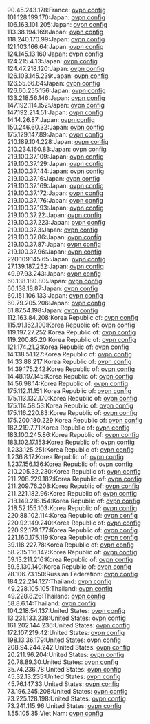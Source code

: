 90.45.243.178:France: [ovpn config](vpn/90_45_243_178.ovpn)  
101.128.199.170:Japan: [ovpn config](vpn/101_128_199_170.ovpn)  
106.163.101.205:Japan: [ovpn config](vpn/106_163_101_205.ovpn)  
113.38.194.169:Japan: [ovpn config](vpn/113_38_194_169.ovpn)  
118.240.170.99:Japan: [ovpn config](vpn/118_240_170_99.ovpn)  
121.103.166.64:Japan: [ovpn config](vpn/121_103_166_64.ovpn)  
124.145.13.160:Japan: [ovpn config](vpn/124_145_13_160.ovpn)  
124.215.4.13:Japan: [ovpn config](vpn/124_215_4_13.ovpn)  
124.47.218.120:Japan: [ovpn config](vpn/124_47_218_120.ovpn)  
126.103.145.239:Japan: [ovpn config](vpn/126_103_145_239.ovpn)  
126.55.66.64:Japan: [ovpn config](vpn/126_55_66_64.ovpn)  
126.60.255.156:Japan: [ovpn config](vpn/126_60_255_156.ovpn)  
133.218.56.146:Japan: [ovpn config](vpn/133_218_56_146.ovpn)  
147.192.114.152:Japan: [ovpn config](vpn/147_192_114_152.ovpn)  
147.192.214.51:Japan: [ovpn config](vpn/147_192_214_51.ovpn)  
14.14.26.87:Japan: [ovpn config](vpn/14_14_26_87.ovpn)  
150.246.60.32:Japan: [ovpn config](vpn/150_246_60_32.ovpn)  
175.129.147.89:Japan: [ovpn config](vpn/175_129_147_89.ovpn)  
210.189.104.228:Japan: [ovpn config](vpn/210_189_104_228.ovpn)  
210.234.160.83:Japan: [ovpn config](vpn/210_234_160_83.ovpn)  
219.100.37.109:Japan: [ovpn config](vpn/219_100_37_109.ovpn)  
219.100.37.129:Japan: [ovpn config](vpn/219_100_37_129.ovpn)  
219.100.37.144:Japan: [ovpn config](vpn/219_100_37_144.ovpn)  
219.100.37.16:Japan: [ovpn config](vpn/219_100_37_16.ovpn)  
219.100.37.169:Japan: [ovpn config](vpn/219_100_37_169.ovpn)  
219.100.37.172:Japan: [ovpn config](vpn/219_100_37_172.ovpn)  
219.100.37.176:Japan: [ovpn config](vpn/219_100_37_176.ovpn)  
219.100.37.193:Japan: [ovpn config](vpn/219_100_37_193.ovpn)  
219.100.37.22:Japan: [ovpn config](vpn/219_100_37_22.ovpn)  
219.100.37.223:Japan: [ovpn config](vpn/219_100_37_223.ovpn)  
219.100.37.3:Japan: [ovpn config](vpn/219_100_37_3.ovpn)  
219.100.37.86:Japan: [ovpn config](vpn/219_100_37_86.ovpn)  
219.100.37.87:Japan: [ovpn config](vpn/219_100_37_87.ovpn)  
219.100.37.96:Japan: [ovpn config](vpn/219_100_37_96.ovpn)  
220.109.145.65:Japan: [ovpn config](vpn/220_109_145_65.ovpn)  
27.139.187.252:Japan: [ovpn config](vpn/27_139_187_252.ovpn)  
49.97.93.243:Japan: [ovpn config](vpn/49_97_93_243.ovpn)  
60.138.180.80:Japan: [ovpn config](vpn/60_138_180_80.ovpn)  
60.138.18.87:Japan: [ovpn config](vpn/60_138_18_87.ovpn)  
60.151.106.133:Japan: [ovpn config](vpn/60_151_106_133.ovpn)  
60.79.205.206:Japan: [ovpn config](vpn/60_79_205_206.ovpn)  
61.87.54.198:Japan: [ovpn config](vpn/61_87_54_198.ovpn)  
112.163.84.208:Korea Republic of: [ovpn config](vpn/112_163_84_208.ovpn)  
115.91.162.100:Korea Republic of: [ovpn config](vpn/115_91_162_100.ovpn)  
119.197.27.252:Korea Republic of: [ovpn config](vpn/119_197_27_252.ovpn)  
119.200.85.20:Korea Republic of: [ovpn config](vpn/119_200_85_20.ovpn)  
121.174.21.2:Korea Republic of: [ovpn config](vpn/121_174_21_2.ovpn)  
14.138.51.127:Korea Republic of: [ovpn config](vpn/14_138_51_127.ovpn)  
14.33.88.217:Korea Republic of: [ovpn config](vpn/14_33_88_217.ovpn)  
14.39.175.242:Korea Republic of: [ovpn config](vpn/14_39_175_242.ovpn)  
14.48.197.145:Korea Republic of: [ovpn config](vpn/14_48_197_145.ovpn)  
14.56.98.14:Korea Republic of: [ovpn config](vpn/14_56_98_14.ovpn)  
175.112.11.151:Korea Republic of: [ovpn config](vpn/175_112_11_151.ovpn)  
175.113.132.170:Korea Republic of: [ovpn config](vpn/175_113_132_170.ovpn)  
175.114.58.53:Korea Republic of: [ovpn config](vpn/175_114_58_53.ovpn)  
175.116.220.83:Korea Republic of: [ovpn config](vpn/175_116_220_83.ovpn)  
175.200.180.229:Korea Republic of: [ovpn config](vpn/175_200_180_229.ovpn)  
182.219.7.71:Korea Republic of: [ovpn config](vpn/182_219_7_71.ovpn)  
183.100.245.86:Korea Republic of: [ovpn config](vpn/183_100_245_86.ovpn)  
183.102.17.153:Korea Republic of: [ovpn config](vpn/183_102_17_153.ovpn)  
1.233.125.251:Korea Republic of: [ovpn config](vpn/1_233_125_251.ovpn)  
1.236.8.17:Korea Republic of: [ovpn config](vpn/1_236_8_17.ovpn)  
1.237.156.136:Korea Republic of: [ovpn config](vpn/1_237_156_136.ovpn)  
210.205.32.230:Korea Republic of: [ovpn config](vpn/210_205_32_230.ovpn)  
211.208.229.182:Korea Republic of: [ovpn config](vpn/211_208_229_182.ovpn)  
211.209.76.208:Korea Republic of: [ovpn config](vpn/211_209_76_208.ovpn)  
211.221.182.96:Korea Republic of: [ovpn config](vpn/211_221_182_96.ovpn)  
218.149.218.154:Korea Republic of: [ovpn config](vpn/218_149_218_154.ovpn)  
218.52.155.103:Korea Republic of: [ovpn config](vpn/218_52_155_103.ovpn)  
220.88.102.114:Korea Republic of: [ovpn config](vpn/220_88_102_114.ovpn)  
220.92.149.240:Korea Republic of: [ovpn config](vpn/220_92_149_240.ovpn)  
220.92.179.177:Korea Republic of: [ovpn config](vpn/220_92_179_177.ovpn)  
221.160.175.119:Korea Republic of: [ovpn config](vpn/221_160_175_119.ovpn)  
39.118.227.78:Korea Republic of: [ovpn config](vpn/39_118_227_78.ovpn)  
58.235.116.142:Korea Republic of: [ovpn config](vpn/58_235_116_142.ovpn)  
59.13.211.216:Korea Republic of: [ovpn config](vpn/59_13_211_216.ovpn)  
59.5.130.140:Korea Republic of: [ovpn config](vpn/59_5_130_140.ovpn)  
78.106.73.150:Russian Federation: [ovpn config](vpn/78_106_73_150.ovpn)  
184.22.214.127:Thailand: [ovpn config](vpn/184_22_214_127.ovpn)  
49.228.105.105:Thailand: [ovpn config](vpn/49_228_105_105.ovpn)  
49.228.8.26:Thailand: [ovpn config](vpn/49_228_8_26.ovpn)  
58.8.6.14:Thailand: [ovpn config](vpn/58_8_6_14.ovpn)  
104.218.54.137:United States: [ovpn config](vpn/104_218_54_137.ovpn)  
13.231.133.238:United States: [ovpn config](vpn/13_231_133_238.ovpn)  
161.202.144.236:United States: [ovpn config](vpn/161_202_144_236.ovpn)  
172.107.219.42:United States: [ovpn config](vpn/172_107_219_42.ovpn)  
198.13.36.179:United States: [ovpn config](vpn/198_13_36_179.ovpn)  
208.94.244.242:United States: [ovpn config](vpn/208_94_244_242.ovpn)  
20.211.96.204:United States: [ovpn config](vpn/20_211_96_204.ovpn)  
20.78.89.30:United States: [ovpn config](vpn/20_78_89_30.ovpn)  
35.74.236.78:United States: [ovpn config](vpn/35_74_236_78.ovpn)  
45.32.13.235:United States: [ovpn config](vpn/45_32_13_235.ovpn)  
45.76.147.33:United States: [ovpn config](vpn/45_76_147_33.ovpn)  
73.196.245.208:United States: [ovpn config](vpn/73_196_245_208.ovpn)  
73.225.128.198:United States: [ovpn config](vpn/73_225_128_198.ovpn)  
73.241.115.96:United States: [ovpn config](vpn/73_241_115_96.ovpn)  
1.55.105.35:Viet Nam: [ovpn config](vpn/1_55_105_35.ovpn)  
